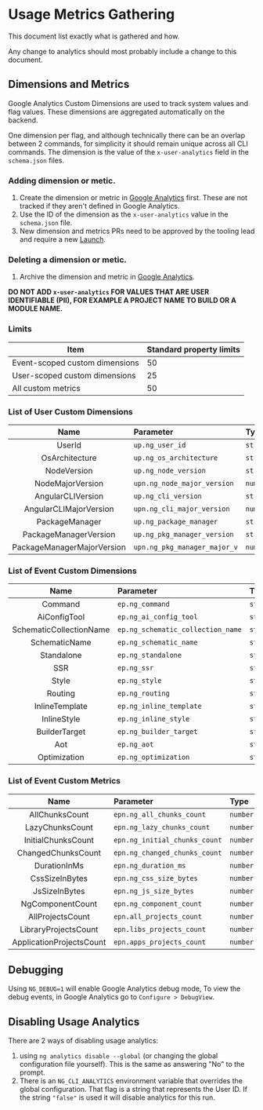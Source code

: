 # Usage Metrics Gathering

This document list exactly what is gathered and how.

Any change to analytics should most probably include a change to this document.

## Dimensions and Metrics

Google Analytics Custom Dimensions are used to track system values and flag values. These
dimensions are aggregated automatically on the backend.

One dimension per flag, and although technically there can be an overlap between 2 commands, for
simplicity it should remain unique across all CLI commands. The dimension is the value of the
`x-user-analytics` field in the `schema.json` files.

### Adding dimension or metic.
1. Create the dimension or metric in [Google Analytics](https://analytics.google.com/) first. These are not tracked if they aren't
   defined in Google Analytics.
1. Use the ID of the dimension as the `x-user-analytics` value in the `schema.json` file.
1. New dimension and metrics PRs need to be approved by the tooling lead and require a new [Launch](http://go/launch).

### Deleting a dimension or metic.
1. Archive the dimension and metric in [Google Analytics](https://analytics.google.com/).


**DO NOT ADD `x-user-analytics` FOR VALUES THAT ARE USER IDENTIFIABLE (PII), FOR EXAMPLE A
PROJECT NAME TO BUILD OR A MODULE NAME.**

### Limits
| Item                           	| Standard property limits 	|
|--------------------------------	|--------------------------	|
| Event-scoped custom dimensions 	| 50                       	|
| User-scoped custom dimensions  	| 25                       	|
| All custom metrics             	| 50                       	|

### List of User Custom Dimensions

<!--USER_DIMENSIONS_TABLE_BEGIN-->
| Name | Parameter | Type |
|:---:|:---|:---|
| UserId | `up.ng_user_id` | `string` |
| OsArchitecture | `up.ng_os_architecture` | `string` |
| NodeVersion | `up.ng_node_version` | `string` |
| NodeMajorVersion | `upn.ng_node_major_version` | `number` |
| AngularCLIVersion | `up.ng_cli_version` | `string` |
| AngularCLIMajorVersion | `upn.ng_cli_major_version` | `number` |
| PackageManager | `up.ng_package_manager` | `string` |
| PackageManagerVersion | `up.ng_pkg_manager_version` | `string` |
| PackageManagerMajorVersion | `upn.ng_pkg_manager_major_v` | `number` |
<!--USER_DIMENSIONS_TABLE_END-->

### List of Event Custom Dimensions

<!--DIMENSIONS_TABLE_BEGIN-->
| Name | Parameter | Type |
|:---:|:---|:---|
| Command | `ep.ng_command` | `string` |
| AiConfigTool | `ep.ng_ai_config_tool` | `string` |
| SchematicCollectionName | `ep.ng_schematic_collection_name` | `string` |
| SchematicName | `ep.ng_schematic_name` | `string` |
| Standalone | `ep.ng_standalone` | `string` |
| SSR | `ep.ng_ssr` | `string` |
| Style | `ep.ng_style` | `string` |
| Routing | `ep.ng_routing` | `string` |
| InlineTemplate | `ep.ng_inline_template` | `string` |
| InlineStyle | `ep.ng_inline_style` | `string` |
| BuilderTarget | `ep.ng_builder_target` | `string` |
| Aot | `ep.ng_aot` | `string` |
| Optimization | `ep.ng_optimization` | `string` |
<!--DIMENSIONS_TABLE_END-->

### List of Event Custom Metrics

<!--METRICS_TABLE_BEGIN-->
| Name | Parameter | Type |
|:---:|:---|:---|
| AllChunksCount | `epn.ng_all_chunks_count` | `number` |
| LazyChunksCount | `epn.ng_lazy_chunks_count` | `number` |
| InitialChunksCount | `epn.ng_initial_chunks_count` | `number` |
| ChangedChunksCount | `epn.ng_changed_chunks_count` | `number` |
| DurationInMs | `epn.ng_duration_ms` | `number` |
| CssSizeInBytes | `epn.ng_css_size_bytes` | `number` |
| JsSizeInBytes | `epn.ng_js_size_bytes` | `number` |
| NgComponentCount | `epn.ng_component_count` | `number` |
| AllProjectsCount | `epn.all_projects_count` | `number` |
| LibraryProjectsCount | `epn.libs_projects_count` | `number` |
| ApplicationProjectsCount | `epn.apps_projects_count` | `number` |
<!--METRICS_TABLE_END-->

## Debugging

Using `NG_DEBUG=1` will enable Google Analytics debug mode, To view the debug events, in Google Analytics go to `Configure > DebugView`.

## Disabling Usage Analytics

There are 2 ways of disabling usage analytics:

1. using `ng analytics disable --global` (or changing the global configuration file yourself). This is the same
   as answering "No" to the prompt.
1. There is an `NG_CLI_ANALYTICS` environment variable that overrides the global configuration.
   That flag is a string that represents the User ID. If the string `"false"` is used it will
   disable analytics for this run.
